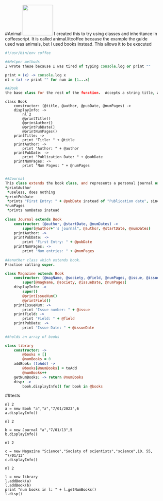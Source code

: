#Animal
<img src = "http://www.precisionnutrition.com/wordpress/wp-content/uploads/2013/02/coffee-black.jpg" width = "100px" height = "100px" />
I created this to try using classes and inheritance in coffeescript.  It is called animal.litcoffee because the example the guide used was animals, but I used books instead.
This allows it to be executed

```coffeescript
#!/usr/bin/env coffee

##Helper methods
I wrote these because I was tired of typing console.log or print ""

print = (x) -> console.log x
nl = (x) -> print "" for num in [1...x]

##Book
the base class for the rest of the function.  Accepts a string title, a string author, a string pubDate, and an int numPages in its constructor.  displayInfo prints itself.  It calls methods to print each attribute so that each attribute could be overridden in a child class.
```

    class Book
    	constructor: (@title, @author, @pubDate, @numPages) ->
    	displayInfo: ->
    		nl 2
    		@printTitle()
    		@printAuthor()
    		@printPubDate()
    		@printNumPages()
    	printTitle: ->
    		print "Title: " + @title
    	printAuthor: -> 
    		print "Author: " + @author
    	printPubDate: ->
    		print "Publication Date: " + @pubDate
    	printNumPages: ->
    		print "Num Pages: " + @numPages

```coffeescript
		
##Journal
This class extends the book class, and represents a personal journal or diary.  Instead of a title, it uses the name's journal, and has numDates instead of numPages and startDate instead of pubDate.  Uses super's constructor, overrides several of the methods.
*printAuthor
 *useless, does nothing
*printPubDate
 *prints "First Entry: " + @pubDate instead of "Publication date", since the latter would be irrelevant
*numPages
 *prints numDates instead    
 
class Journal extends Book
	constructor: (@author, @startDate, @numDates) ->
		super(@author+"'s journal", @author, @startDate, @numDates)
	printAuthor: ->
	printPubDate: ->
		print "First Entry: " + @pubDate
	printNumPages: ->
		print "Num entries: " + @numPages
		
##another class which extends book.
Practice calling super.    	

class Magazine extends Book
	constructor: (@magName, @society, @field, @numPages, @issue, @issueDate) ->
		super(@magName, @society, @issueDate, @numPages)
	displayInfo: ->
		super()
		@printIssueNum()
		@printField()
	printIssueNum: ->
		print "Issue number: " + @issue
	printField: ->
		print "Field: " + @field
	printPubDate: ->
		print "Issue Date: " + @issueDate
		
##holds an array of books    

class library
	constructor: ->
		@books = []
		@numBooks = 0
	addBook: (toAdd) ->
		@books[@numBooks] = toAdd
		@numBooks++
	getNumBooks: -> return @numBooks
	disp: ->
		book.displayInfo() for book in @books
```
##tests

    nl 2
    a = new Book "a","a","7/01/2023",6
    a.displayInfo()
    
    nl 2
    
    b = new Journal "a","7/01/13",5 
    b.displayInfo()
    
    nl 2
    
    c = new Magazine "Science","Society of scientists","science",10, 55, "7/01/13"
    c.displayInfo()
    
    nl 2
    
    l = new library
    l.addBook(a)
    l.addBook(b)
    print "num books in l: " + l.getNumBooks()
    l.disp()

